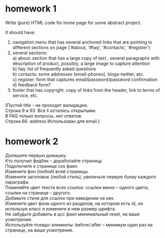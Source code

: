 homework 1
========
Write (pure) HTML code for home page for some abstract project.
 
It should have:
  1.  navigation menu that has several anchored links that are pointing to different sections on page ('#about, '#faq', '#contacts', '#register')
  2.  several sections:<br>
    a) about: section that has a large copy of text , several paragraphs with description of product, possibly, a large image to capture attention<br>
    b) faq: list of frequently asked questions<br>
    b) contacts: some addresses (email-phones), blogs-twitter, etc.<br>
    c) register: form that captures email/password/password confirmation<br>
    d) feedback form?<br>
  3. footer that has copyright. copy of links from the header, link to terms of service, etc.
  
(Пустой title - не проходит валидацию.<br>
Строка 9 и 93. Все li остались открытыми.<br>
В FAQ только вопросы, нет ответов.<br>
Строка 66. address Использован для email.)<br>

homework 2
========

Допишите первую домашку.<br>
Кто получил фидбек – доработайте страницу.<br>
Подключите к странице css фаил.<br>
Измените фон (любой) всей страницы.<br>
Измените заголовок (любой стиль), увеличьте первую букву каждого параграфа.<br>
Поменяйте цвет текста всех ссылок: ссылки меню – одного цвета, ссылки на странице – другого.<br>
Добавьте стили для ссылок при наведении на них.<br>
Измените цвет фона одного из разделов, на котором есть id, но используя класс и измените в нем размер шрифта.<br>
Не забудьте добавить в цсс фаил минимальный reset, на ваше усмотрение.<br>
Используйте псевдо-элементы :before/:after – минимум один раз на странице, на ваше усмотрение.<br>

